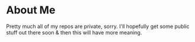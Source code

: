 # About Me

Pretty much all of my repos are private, sorry. I'll hopefully get some public stuff out there soon & then this will have more meaning.
